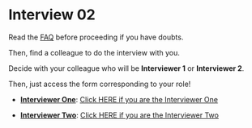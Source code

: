 # Interview 02

Read the [FAQ](../04-int01/faq.md) before proceeding if you have doubts.

Then, find a colleague to do the interview with you.

Decide with your colleague who will be **Interviewer 1** or **Interviewer 2**.

Then, just access the form corresponding to your role!

- [**Interviewer One**](https://forms.gle/B8hF35FUrmZT2tqP9): [Click HERE if you are the Interviewer One](https://forms.gle/B8hF35FUrmZT2tqP9)

- [**Interviewer Two**](https://forms.gle/RTq1914phK3y7DR87): [Click HERE if you are the Interviewer Two](https://forms.gle/RTq1914phK3y7DR87)
